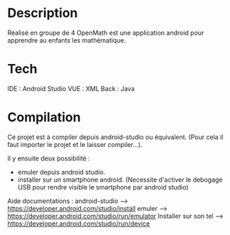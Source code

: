 # Description 
Réalisé en groupe de 4 OpenMath est une application android pour apprendre au enfants les mathématique.

# Tech

IDE : Android Studio
VUE : XML
Back : Java

# Compilation 
Ce projet est à compiler depuis android-studio ou équivalent. 
(Pour cela il faut importer le projet et le laisser compiler...). 

Il y ensuite deux possibilité : 
- emuler depuis android studio. 
- installer sur un smartphone android. (Necessite d'activer le debogage USB pour rendre visible le smartphone par android studio)

Aide documentations : 
android-studio --> https://developer.android.com/studio/install
emuler --> https://developer.android.com/studio/run/emulator
Installer sur son tel --> https://developer.android.com/studio/run/device

